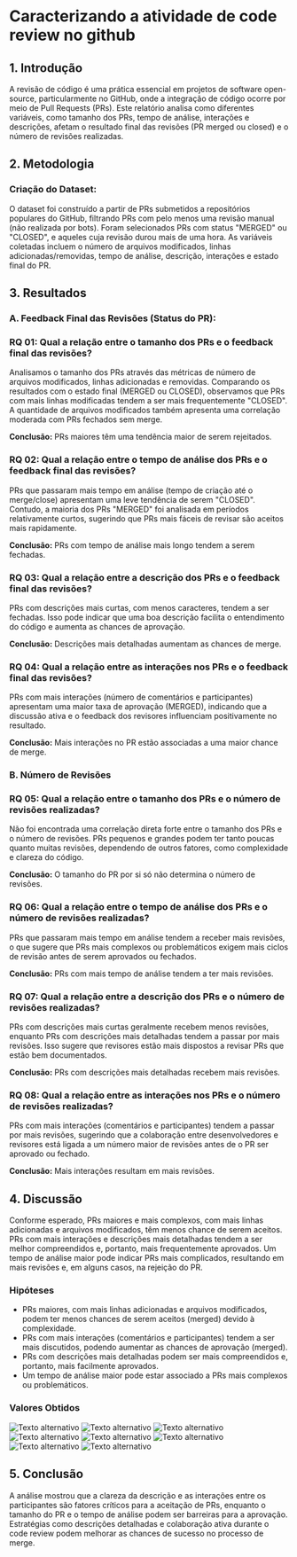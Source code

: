 # Caracterizando a atividade de code review no github

## 1. Introdução
A revisão de código é uma prática essencial em projetos de software open-source, particularmente no GitHub, onde a integração de código ocorre por meio de Pull Requests (PRs). Este relatório analisa como diferentes variáveis, como tamanho dos PRs, tempo de análise, interações e descrições, afetam o resultado final das revisões (PR merged ou closed) e o número de revisões realizadas.

## 2. Metodologia

### Criação do Dataset:
O dataset foi construído a partir de PRs submetidos a repositórios populares do GitHub, filtrando PRs com pelo menos uma revisão manual (não realizada por bots). Foram selecionados PRs com status "MERGED" ou "CLOSED", e aqueles cuja revisão durou mais de uma hora. As variáveis coletadas incluem o número de arquivos modificados, linhas adicionadas/removidas, tempo de análise, descrição, interações e estado final do PR.

## 3. Resultados

### A. Feedback Final das Revisões (Status do PR):

### RQ 01: Qual a relação entre o tamanho dos PRs e o feedback final das revisões?

Analisamos o tamanho dos PRs através das métricas de número de arquivos modificados, linhas adicionadas e removidas. Comparando os resultados com o estado final (MERGED ou CLOSED), observamos que PRs com mais linhas modificadas tendem a ser mais frequentemente "CLOSED". A quantidade de arquivos modificados também apresenta uma correlação moderada com PRs fechados sem merge.

**Conclusão:** PRs maiores têm uma tendência maior de serem rejeitados.

### RQ 02: Qual a relação entre o tempo de análise dos PRs e o feedback final das revisões?

PRs que passaram mais tempo em análise (tempo de criação até o merge/close) apresentam uma leve tendência de serem "CLOSED". Contudo, a maioria dos PRs "MERGED" foi analisada em períodos relativamente curtos, sugerindo que PRs mais fáceis de revisar são aceitos mais rapidamente.

**Conclusão:** PRs com tempo de análise mais longo tendem a serem fechadas.

### RQ 03: Qual a relação entre a descrição dos PRs e o feedback final das revisões?

PRs com descrições mais curtas, com menos caracteres, tendem a ser fechadas. Isso pode indicar que uma boa descrição facilita o entendimento do código e aumenta as chances de aprovação.

**Conclusão:** Descrições mais detalhadas aumentam as chances de merge.

### RQ 04: Qual a relação entre as interações nos PRs e o feedback final das revisões?
PRs com mais interações (número de comentários e participantes) apresentam uma maior taxa de aprovação (MERGED), indicando que a discussão ativa e o feedback dos revisores influenciam positivamente no resultado.

**Conclusão:** Mais interações no PR estão associadas a uma maior chance de merge.

### B. Número de Revisões

### RQ 05: Qual a relação entre o tamanho dos PRs e o número de revisões realizadas?

Não foi encontrada uma correlação direta forte entre o tamanho dos PRs e o número de revisões. PRs pequenos e grandes podem ter tanto poucas quanto muitas revisões, dependendo de outros fatores, como complexidade e clareza do código.

**Conclusão:** O tamanho do PR por si só não determina o número de revisões.

### RQ 06: Qual a relação entre o tempo de análise dos PRs e o número de revisões realizadas?

PRs que passaram mais tempo em análise tendem a receber mais revisões, o que sugere que PRs mais complexos ou problemáticos exigem mais ciclos de revisão antes de serem aprovados ou fechados.

**Conclusão:** PRs com mais tempo de análise tendem a ter mais revisões.

### RQ 07: Qual a relação entre a descrição dos PRs e o número de revisões realizadas?

PRs com descrições mais curtas geralmente recebem menos revisões, enquanto PRs com descrições mais detalhadas tendem a passar por mais revisões. Isso sugere que revisores estão mais dispostos a revisar PRs que estão bem documentados.

**Conclusão:** PRs com descrições mais detalhadas recebem mais revisões.

### RQ 08: Qual a relação entre as interações nos PRs e o número de revisões realizadas?

PRs com mais interações (comentários e participantes) tendem a passar por mais revisões, sugerindo que a colaboração entre desenvolvedores e revisores está ligada a um número maior de revisões antes de o PR ser aprovado ou fechado.

**Conclusão:** Mais interações resultam em mais revisões.

## 4. Discussão

Conforme esperado, PRs maiores e mais complexos, com mais linhas adicionadas e arquivos modificados, têm menos chance de serem aceitos. PRs com mais interações e descrições mais detalhadas tendem a ser melhor compreendidos e, portanto, mais frequentemente aprovados. Um tempo de análise maior pode indicar PRs mais complicados, resultando em mais revisões e, em alguns casos, na rejeição do PR.

### Hipóteses
- PRs maiores, com mais linhas adicionadas e arquivos modificados, podem ter menos chances de serem aceitos (merged) devido à complexidade.
- PRs com mais interações (comentários e participantes) tendem a ser mais discutidos, podendo aumentar as chances de aprovação (merged).
- PRs com descrições mais detalhadas podem ser mais compreendidos e, portanto, mais facilmente aprovados.
- Um tempo de análise maior pode estar associado a PRs mais complexos ou problemáticos.

### Valores Obtidos
![Texto alternativo](plots/analysis_time_vs_feedback.png "Tempo de Análise vs Feedback")
![Texto alternativo](plots/analysis_time_vs_reviews.png "Tempo de Análise vs Reviews")
![Texto alternativo](plots/description_vs_feedback.png "Descrição vs Feedback")
![Texto alternativo](plots/description_vs_reviews.png "Descrição vs Reviews")
![Texto alternativo](plots/interactions_vs_feedback.png "Interações vs Feedback")
![Texto alternativo](plots/interactions_vs_reviews.png "Interações vs Reviews")
![Texto alternativo](plots/pr_size_vs_feedback.png "Tamanho do PR vs Feedback")
![Texto alternativo](plots/pr_size_vs_reviews.png "Tamanho do PR vs Reviews")


## 5. Conclusão

A análise mostrou que a clareza da descrição e as interações entre os participantes são fatores críticos para a aceitação de PRs, enquanto o tamanho do PR e o tempo de análise podem ser barreiras para a aprovação. Estratégias como descrições detalhadas e colaboração ativa durante o code review podem melhorar as chances de sucesso no processo de merge.
